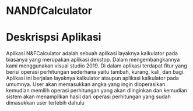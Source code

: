 # NANDfCalculator

# Deskrispsi Aplikasi
Aplikasi N&FCalculator adalah sebuah aplikasi layaknya kalkulator pada biasanya yang merupakan aplikasi dekstop. Dalam mengembangkannya kami menggunakan visual studio 2019. Di dalam aplikasi terdapat fitur yang berisi operasi perhitungan sederhana yaitu tambah, kurang, kali, dan bagi. Aplikasi ini berjalan layaknya kalkulator ataupun aplikasi kalkulator pada umumnya. User akan memasukkan angka yang ingin dioperasikan kemudian memilih operasi perhitungan yang akan diinginkan dan kemudian sistem akan menampilkan hasil dari operasi perhitungan yang sudah dimasukkan user terlebih dahulu
